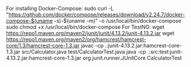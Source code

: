 For installing Docker-Compose:
sudo curl -L "https://github.com/docker/compose/releases/download/v2.24.7/docker-compose-$(uname -s)-$(uname -m)" -o /usr/local/bin/docker-compose
sudo chmod +x /usr/local/bin/docker-compose
For TestNG:
wget https://repo1.maven.org/maven2/junit/junit/4.13.2/junit-4.13.2.jar
wget https://repo1.maven.org/maven2/org/hamcrest/hamcrest-core/1.3/hamcrest-core-1.3.jar
javac -cp .:junit-4.13.2.jar:hamcrest-core-1.3.jar src/Calculator.java test/CalculatorTest.java
java -cp .:src:test:junit-4.13.2.jar:hamcrest-core-1.3.jar org.junit.runner.JUnitCore CalculatorTest
